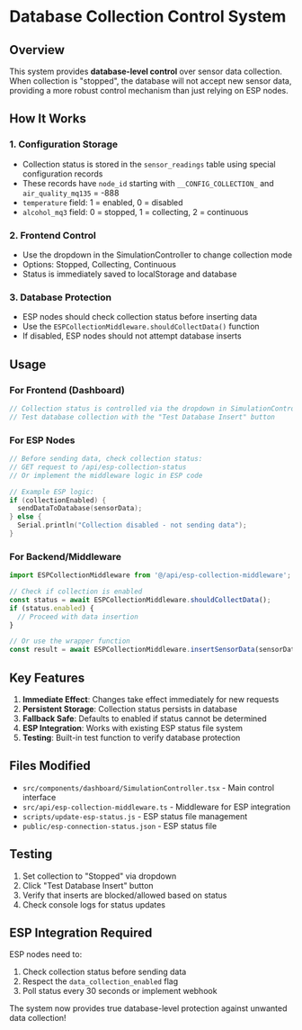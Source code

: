 # Database Collection Control System

## Overview

This system provides **database-level control** over sensor data collection. When collection is "stopped", the database will not accept new sensor data, providing a more robust control mechanism than just relying on ESP nodes.

## How It Works

### 1. Configuration Storage
- Collection status is stored in the `sensor_readings` table using special configuration records
- These records have `node_id` starting with `__CONFIG_COLLECTION_` and `air_quality_mq135` = -888
- `temperature` field: 1 = enabled, 0 = disabled
- `alcohol_mq3` field: 0 = stopped, 1 = collecting, 2 = continuous

### 2. Frontend Control
- Use the dropdown in the SimulationController to change collection mode
- Options: Stopped, Collecting, Continuous
- Status is immediately saved to localStorage and database

### 3. Database Protection
- ESP nodes should check collection status before inserting data
- Use the `ESPCollectionMiddleware.shouldCollectData()` function
- If disabled, ESP nodes should not attempt database inserts

## Usage

### For Frontend (Dashboard)
```typescript
// Collection status is controlled via the dropdown in SimulationController
// Test database collection with the "Test Database Insert" button
```

### For ESP Nodes
```cpp
// Before sending data, check collection status:
// GET request to /api/esp-collection-status
// Or implement the middleware logic in ESP code

// Example ESP logic:
if (collectionEnabled) {
  sendDataToDatabase(sensorData);
} else {
  Serial.println("Collection disabled - not sending data");
}
```

### For Backend/Middleware
```typescript
import ESPCollectionMiddleware from '@/api/esp-collection-middleware';

// Check if collection is enabled
const status = await ESPCollectionMiddleware.shouldCollectData();
if (status.enabled) {
  // Proceed with data insertion
}

// Or use the wrapper function
const result = await ESPCollectionMiddleware.insertSensorData(sensorData);
```

## Key Features

1. **Immediate Effect**: Changes take effect immediately for new requests
2. **Persistent Storage**: Collection status persists in database
3. **Fallback Safe**: Defaults to enabled if status cannot be determined
4. **ESP Integration**: Works with existing ESP status file system
5. **Testing**: Built-in test function to verify database protection

## Files Modified

- `src/components/dashboard/SimulationController.tsx` - Main control interface
- `src/api/esp-collection-middleware.ts` - Middleware for ESP integration
- `scripts/update-esp-status.js` - ESP status file management
- `public/esp-connection-status.json` - ESP status file

## Testing

1. Set collection to "Stopped" via dropdown
2. Click "Test Database Insert" button
3. Verify that inserts are blocked/allowed based on status
4. Check console logs for status updates

## ESP Integration Required

ESP nodes need to:
1. Check collection status before sending data
2. Respect the `data_collection_enabled` flag
3. Poll status every 30 seconds or implement webhook

The system now provides true database-level protection against unwanted data collection!
